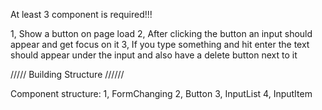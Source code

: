 At least 3 component is required!!!

1, Show a button on page load
2, After clicking the button an input should appear and get focus on it
3, If you type something and hit enter the text should appear under the input and also have a delete button next to it

///// Building Structure //////

Component structure:
1, FormChanging
2, Button
3, InputList
4, InputItem
